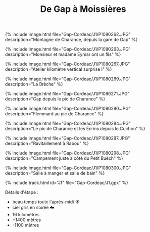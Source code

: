 ﻿---
title: "De Gap à Moissières"
permalink: /Gap-Cordeac/J1/
sidebar:
  nav: "gap_cordeac"
enable_tracks: true
---

{% include image.html file="Gap-Cordeac/J1/P1080262.JPG" description="Montagne de Charance, depuis la gare de Gap" %}

{% include image.html file="Gap-Cordeac/J1/P1080263.JPG" description="Monsieur et madame Eymar ont un fils" %}

{% include image.html file="Gap-Cordeac/J1/P1080267.JPG" description="Atelier kilomètre vertical surprise !" %}

{% include image.html file="Gap-Cordeac/J1/P1080269.JPG" description="La Brèche" %}

{% include image.html file="Gap-Cordeac/J1/P1080271.JPG" description="Gap depuis le pic de Charance" %}

{% include image.html file="Gap-Cordeac/J1/P1080280.JPG" description="Flemmard au pic de Charance" %}

{% include image.html file="Gap-Cordeac/J1/P1080284.JPG" description="Le pic de Charance et les Écrins depuis le Cuchon" %}

{% include image.html file="Gap-Cordeac/J1/P1080287.JPG" description="Ravitaillement à Rabou" %}

{% include image.html file="Gap-Cordeac/J1/P1080298.JPG" description="Campement juste à côté du Petit Buëch" %}

{% include image.html file="Gap-Cordeac/J1/P1080300.JPG" description="Salle à manger et salle de bain" %}

{% include track.html id="J1" file="Gap-Cordeac/J1.gpx" %}

Détails d'étape :
* beau temps toute l'après-midi :sunny:
* ciel gris en soirée :cloud:
* 16 kilomètres
* +1400 mètres
* -1100 mètres
